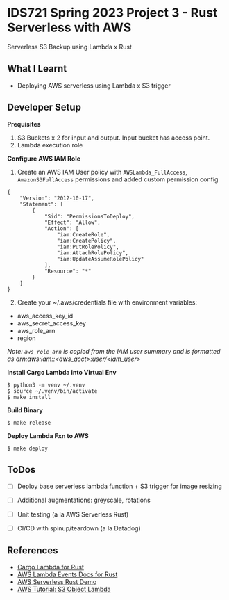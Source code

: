 # IDS721 Spring 2023 Project 3 - Rust Serverless with AWS

Serverless S3 Backup using Lambda x Rust  


## What I Learnt

* Deploying AWS serverless using Lambda x S3 trigger


## Developer Setup

**Prequisites**
1. S3 Buckets x 2 for input and output. Input bucket has access point.
2. Lambda execution role 

**Configure AWS IAM Role**

1. Create an AWS IAM User policy with `AWSLambda_FullAccess`, `AmazonS3FullAccess` permissions and added custom permission config
```
{
    "Version": "2012-10-17",
    "Statement": [
        {
            "Sid": "PermissionsToDeploy",
            "Effect": "Allow",
            "Action": [
                "iam:CreateRole",
                "iam:CreatePolicy",
                "iam:PutRolePolicy",
                "iam:AttachRolePolicy",
                "iam:UpdateAssumeRolePolicy"
            ],
            "Resource": "*"
        }
    ]
}
```

2. Create your ~/.aws/credentials file with environment variables: 
* aws_access_key_id
* aws_secret_access_key
* aws_role_arn
* region 

*Note: `aws_role_arn` is copied from the IAM user summary and is formatted as arn:aws:iam::<aws_acct>:user/<iam_user>*

**Install Cargo Lambda into Virtual Env**

```
$ python3 -m venv ~/.venv
$ source ~/.venv/bin/activate
$ make install
```

**Build Binary**

```
$ make release
```

**Deploy Lambda Fxn to AWS**
```
$ make deploy
```

## ToDos

- [ ] Deploy base serverless lambda function + S3 trigger for image resizing
- [ ] Additional augmentations: greyscale, rotations
- [ ] Unit testing (a la AWS Serverless Rust)
- [ ] CI/CD with spinup/teardown (a la Datadog)


## References

* [Cargo Lambda for Rust](https://www.cargo-lambda.info/)
* [AWS Lambda Events Docs for Rust](https://docs.rs/aws_lambda_events/latest/aws_lambda_events/index.html)
* [AWS Serverless Rust Demo](https://github.com/aws-samples/serverless-rust-demo/)
* [AWS Tutorial: S3 Object Lambda](https://aws.amazon.com/getting-started/hands-on/amazon-s3-object-lambda-to-dynamically-watermark-images/)